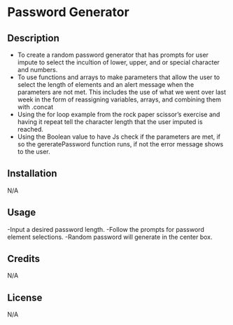 # Password Generator 

## Description

- To create a random password generator that has prompts for user impute to select the incultion of lower, upper, and or special character and numbers. 
- To use functions and arrays to make parameters that allow the user to select the length of elements and an alert message when the parameters are not met. This includes the use of what we went over last week in the form of reassigning variables, arrays, and combining them with .concat
- Using the for loop example from the rock paper scissor’s exercise and having it repeat tell the character length that the user imputed is reached.
- Using the Boolean value to have Js check if the parameters are met, if so the gereratePassword function runs, if not the error message shows to the user. 

## Installation

N/A

## Usage

-Input a desired password length.
-Follow the prompts for password element selections.
-Random password will generate in the center box. 

## Credits

N/A

## License

N/A
